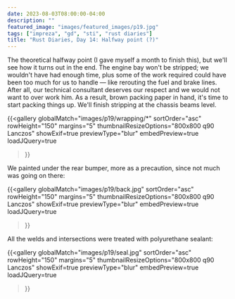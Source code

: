 ```yaml
---
date: 2023-08-03T08:00:00-04:00
description: ""
featured_image: "images/featured_images/p19.jpg"
tags: ["impreza", "gd", "sti", "rust diaries"]
title: "Rust Diaries, Day 14: Halfway point (?)"
---
```


The theoretical halfway point (I gave myself a month to finish this), but we'll
see how it turns out in the end. The engine bay won't be stripped; we wouldn't
have had enough time, plus some of the work required could have been too much
for us to handle — like rerouting the fuel and brake lines. After all, our
technical consultant deserves our respect and we would not want to over work
him. As a result, brown packing paper in hand, it's time to start packing
things up. We'll finish stripping at the chassis beams level.

{{<gallery
    globalMatch="images/p19/wrapping/*"
    sortOrder="asc"
    rowHeight="150"
    margins="5"
    thumbnailResizeOptions="800x800 q90 Lanczos"
    showExif=true
    previewType="blur"
    embedPreview=true
    loadJQuery=true
>}}

We painted under the rear bumper, more as a precaution, since not much was
going on there:

{{<gallery
    globalMatch="images/p19/back.jpg"
    sortOrder="asc"
    rowHeight="150"
    margins="5"
    thumbnailResizeOptions="800x800 q90 Lanczos"
    showExif=true
    previewType="blur"
    embedPreview=true
    loadJQuery=true
>}}

All the welds and intersections were treated with polyurethane sealant:

{{<gallery
    globalMatch="images/p19/seal.jpg"
    sortOrder="asc"
    rowHeight="150"
    margins="5"
    thumbnailResizeOptions="800x800 q90 Lanczos"
    showExif=true
    previewType="blur"
    embedPreview=true
    loadJQuery=true
>}}
